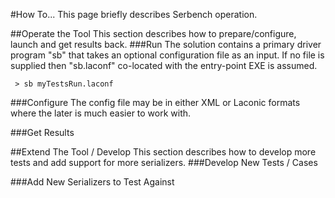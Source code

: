 #How To...
This page briefly describes Serbench operation.

##Operate the Tool
This section describes how to prepare/configure, launch and get results back.
###Run
The solution contains a primary driver program "sb" that takes an optional configuration file as an input. 
If no file is supplied then "sb.laconf" co-located with the entry-point EXE is assumed.

```
 > sb myTestsRun.laconf
``` 

###Configure
The config file may be in either XML or Laconic formats where the later is much easier to work with.

###Get Results

##Extend The Tool / Develop
This section describes how to develop more tests and add support for more serializers.
###Develop New Tests / Cases

###Add New Serializers to Test Against
